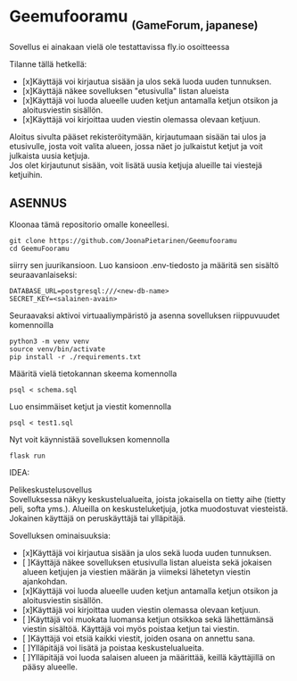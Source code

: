 # Geemufooramu <sub><sub>(GameForum, japanese)

Sovellus ei ainakaan vielä ole testattavissa fly.io osoitteessa


Tilanne tällä hetkellä:
- [x]Käyttäjä voi kirjautua sisään ja ulos sekä luoda uuden tunnuksen. <br/>
- [x]Käyttäjä näkee sovelluksen "etusivulla" listan alueista <br/>
- [x]Käyttäjä voi luoda alueelle uuden ketjun antamalla ketjun otsikon ja aloitusviestin sisällön. <br/>
- [x]Käyttäjä voi kirjoittaa uuden viestin olemassa olevaan ketjuun. <br/>



Aloitus sivulta pääset rekisteröitymään, kirjautumaan sisään tai ulos ja etusivulle, josta voit valita alueen, jossa näet jo julkaistut ketjut ja voit julkaista uusia ketjuja.<br/>
Jos olet kirjautunut sisään, voit lisätä uusia ketjuja alueille tai viestejä ketjuihin. <br/>



## ASENNUS

Kloonaa tämä repositorio omalle koneellesi.
```
git clone https://github.com/JoonaPietarinen/Geemufooramu
cd GeemuFooramu
```
siirry sen juurikansioon. Luo kansioon .env-tiedosto ja määritä sen sisältö seuraavanlaiseksi:
```
DATABASE_URL=postgresql:///<new-db-name>
SECRET_KEY=<salainen-avain>
```
Seuraavaksi aktivoi virtuaaliympäristö ja asenna sovelluksen riippuvuudet komennoilla
```
python3 -m venv venv
source venv/bin/activate
pip install -r ./requirements.txt
```
Määritä vielä tietokannan skeema komennolla
```
psql < schema.sql
```
Luo ensimmäiset ketjut ja viestit komennolla
```
psql < test1.sql
```

Nyt voit käynnistää sovelluksen komennolla
```
flask run
```
IDEA:

Pelikeskustelusovellus <br/>
Sovelluksessa näkyy keskustelualueita, joista jokaisella on tietty aihe (tietty peli, softa yms.). Alueilla on keskusteluketjuja, jotka muodostuvat viesteistä. Jokainen käyttäjä on peruskäyttäjä tai ylläpitäjä.

Sovelluksen ominaisuuksia:

- [x]Käyttäjä voi kirjautua sisään ja ulos sekä luoda uuden tunnuksen. <br/> 
- [ ]Käyttäjä näkee sovelluksen etusivulla listan alueista sekä jokaisen alueen ketjujen ja viestien määrän ja viimeksi lähetetyn viestin ajankohdan. <br/>
- [x]Käyttäjä voi luoda alueelle uuden ketjun antamalla ketjun otsikon ja aloitusviestin sisällön. <br/>
- [x]Käyttäjä voi kirjoittaa uuden viestin olemassa olevaan ketjuun. <br/>
- [ ]Käyttäjä voi muokata luomansa ketjun otsikkoa sekä lähettämänsä viestin sisältöä. Käyttäjä voi myös poistaa ketjun tai viestin. <br/>
- [ ]Käyttäjä voi etsiä kaikki viestit, joiden osana on annettu sana. <br/>
- [ ]Ylläpitäjä voi lisätä ja poistaa keskustelualueita. <br/>
- [ ]Ylläpitäjä voi luoda salaisen alueen ja määrittää, keillä käyttäjillä on pääsy alueelle. <br/>
